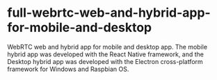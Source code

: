# full-webrtc-web-and-hybrid-app-for-mobile-and-desktop
WebRTC web and hybrid app for mobile and desktop app. The mobile hybrid app was developed with the React Native framework, and the Desktop hybrid app was developed with the Electron cross-platform framework for Windows and Raspbian OS.    
